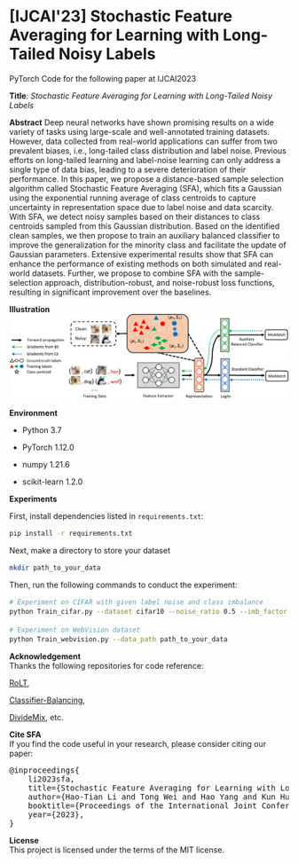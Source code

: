 # [IJCAI'23] Stochastic Feature Averaging for Learning with Long-Tailed Noisy Labels
PyTorch Code for the following paper at IJCAI2023

<b>Title</b>: <i>Stochastic Feature Averaging for Learning with Long-Tailed Noisy Labels</i>

<b>Abstract</b>
Deep neural networks have shown promising results on a wide variety of tasks using large-scale and well-annotated training datasets. However, data collected from real-world applications can suffer from two prevalent biases, i.e., long-tailed class distribution and label noise. Previous efforts on long-tailed learning and label-noise learning can only address a single type of data bias, leading to a severe deterioration of their performance. In this paper, we propose a distance-based sample selection algorithm called Stochastic Feature Averaging (SFA), which fits a Gaussian using the exponential running average of class centroids to capture uncertainty in representation space due to label noise and data scarcity. With SFA, we detect noisy samples based on their distances to class centroids sampled from this Gaussian distribution. Based on the identified clean samples, we then propose to train an auxiliary balanced classifier to improve the generalization for the minority class and facilitate the update of Gaussian parameters. Extensive experimental results show that SFA can enhance the performance of existing methods on both simulated and real-world datasets. Further, we propose to combine SFA with the sample-selection approach, distribution-robust, and noise-robust loss functions, resulting in significant improvement over the baselines.

<b>Illustration</b>
<img src="./img/framework.png">

<b>Environment</b>

* Python 3.7

* PyTorch 1.12.0

* numpy 1.21.6

* scikit-learn 1.2.0

<b>Experiments</b>

First, install dependencies listed in `requirements.txt`:

```sh
pip install -r requirements.txt
```

Next, make a directory to store your dataset

```sh
mkdir path_to_your_data
```

Then, run the following commands to conduct the experiment:

```sh
# Experiment on CIFAR with given label noise and class imbalance
python Train_cifar.py --dataset cifar10 --noise_ratio 0.5 --imb_factor 0.01 --data_path path_to_your_data

# Experiment on WebVision dataset
python Train_webvision.py --data_path path_to_your_data
```

<b>Acknowledgement</b>\
Thanks the following repositories for code reference:

[RoLT](https://github.com/Stomach-ache/RoLT), 

[Classifier-Balancing](https://github.com/facebookresearch/classifier-balancing), 

[DivideMix](https://github.com/LiJunnan1992/DivideMix), etc.

<b>Cite SFA</b>\
If you find the code useful in your research, please consider citing our paper:

<pre>
@inproceedings{
    li2023sfa,
    title={Stochastic Feature Averaging for Learning with Long-Tailed Noisy Labels},
    author={Hao-Tian Li and Tong Wei and Hao Yang and Kun Hu and Chong Peng and Li-Bo Sun and Xun-Liang Cai and Min-Ling Zhang},
    booktitle={Proceedings of the International Joint Conference on Artificial Intelligence},
    year={2023},
}</pre>

<b>License</b>\
This project is licensed under the terms of the MIT license.
